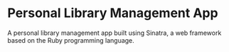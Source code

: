 # Personal Library Management App

A personal library management app built using Sinatra, a web framework based on
the Ruby programming language.
